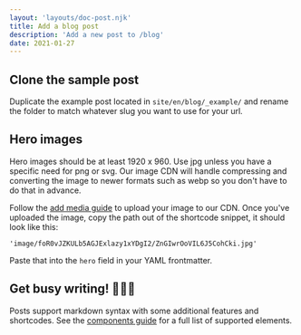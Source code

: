 ```yaml
---
layout: 'layouts/doc-post.njk'
title: Add a blog post
description: 'Add a new post to /blog'
date: 2021-01-27
---
```


## Clone the sample post

Duplicate the example post located in `site/en/blog/_example/` and
rename the folder to match whatever slug you want to use for your url.

## Hero images

Hero images should be at least 1920 x 960. Use jpg unless you have a specific
need for png or svg. Our image CDN will handle compressing and converting the
image to newer formats such as webp so you don't have to do that in advance.

Follow the [add media guide](/docs/handbook/how-to/add-media/) to upload your
image to our CDN. Once you've uploaded the image, copy the path out of the
shortcode snippet, it should look like this:

`'image/foR0vJZKULb5AGJExlazy1xYDgI2/ZnGIwrOoVIL6J5CohCki.jpg'`

Paste that into the `hero` field in your YAML frontmatter.

## Get busy writing! 👩🏽‍💻

Posts support markdown syntax with some additional features and shortcodes.
See the [components guide](/docs/handbook/components/) for a full list of supported elements.
